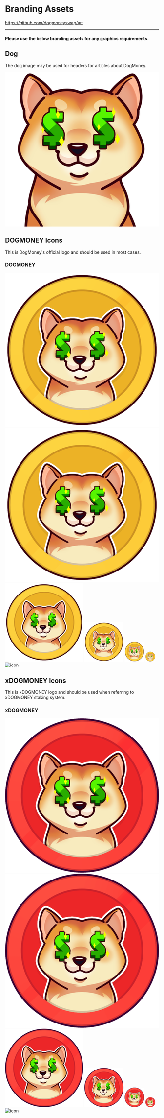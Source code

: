 # Branding Assets

<https://github.com/dogmoneyswap/art>

---

#### Please use the below branding assets for any graphics requirements.

## Dog

The dog image may be used for headers for articles about DogMoney.

![icon](https://raw.githubusercontent.com/dogmoneyswap/art/master/dog/dog.png)

## DOGMONEY Icons

This is DogMoney's official logo and should be used in most cases.

### DOGMONEY

![icon](https://raw.githubusercontent.com/dogmoneyswap/art/master/dogmoney/dogmoney-1024x1024.png)
![icon](https://raw.githubusercontent.com/dogmoneyswap/art/master/dogmoney/dogmoney-512x512.png)
![icon](https://raw.githubusercontent.com/dogmoneyswap/art/master/dogmoney/dogmoney-256x256.png)
![icon](https://raw.githubusercontent.com/dogmoneyswap/art/master/dogmoney/dogmoney-128x128.png)
![icon](https://raw.githubusercontent.com/dogmoneyswap/art/master/dogmoney/dogmoney-64x64.png)
![icon](https://raw.githubusercontent.com/dogmoneyswap/art/master/dogmoney/dogmoney-32x32.png)
![icon](https://raw.githubusercontent.com/dogmoneyswap/art/master/dogmoney/dogmoney-16x16.png)

## xDOGMONEY Icons

This is xDOGMONEY logo and should be used when referring to xDOGMONEY staking system.

### xDOGMONEY

![icon](https://raw.githubusercontent.com/dogmoneyswap/art/master/xdogmoney/xdogmoney-1024x1024.png)
![icon](https://raw.githubusercontent.com/dogmoneyswap/art/master/xdogmoney/xdogmoney-512x512.png)
![icon](https://raw.githubusercontent.com/dogmoneyswap/art/master/xdogmoney/xdogmoney-256x256.png)
![icon](https://raw.githubusercontent.com/dogmoneyswap/art/master/xdogmoney/xdogmoney-128x128.png)
![icon](https://raw.githubusercontent.com/dogmoneyswap/art/master/xdogmoney/xdogmoney-64x64.png)
![icon](https://raw.githubusercontent.com/dogmoneyswap/art/master/xdogmoney/xdogmoney-32x32.png)
![icon](https://raw.githubusercontent.com/dogmoneyswap/art/master/xdogmoney/xdogmoney-16x16.png)
